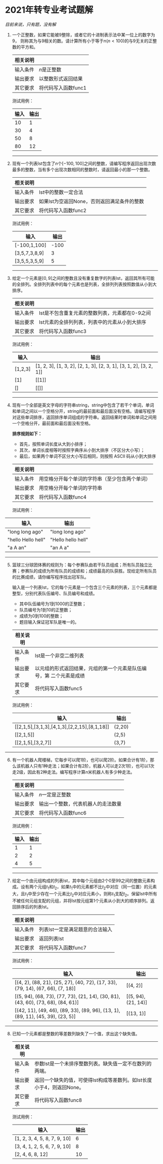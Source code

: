 # 2021年转专业考试题解

*目前来说，只有题，没有解*

1. 一个正整数，如果它能被9整除，或者它的十进制表示法中某一位上的数字为9， 则称其为与9相关的数。请计算所有小于等于$n(n < 100)$的与9无关的正整数的平方和。

   | 相关说明 |                     |
   | -------- | ------------------- |
   | 输入条件 | $n$是正整数         |
   | 输出要求 | 以整数形式返回结果  |
   | 其它要求 | 将代码写入函数func1 |

   测试用例：  

   | 输入 | 输出 |
   | ---- | ---- |
   | 10   | 1    |
   | 30   | 4    |
   | 50   | 8    |
   | 80   | 12   |

   ---

2. 现有一个列表lst包含了$n$个$[-100,100]$之间的整数，请编写程序返回出现次数最多的整数，当有多个出现次数相同的整数时，请返回最小的那一个整数。

   | 相关说明 |                                             |
   | -------- | ------------------------------------------- |
   | 输入条件 | lst中的整数一定合法                         |
   | 输出要求 | 如果lst为空返回None，否则返回满足条件的整数 |
   | 其它要求 | 将代码写入函数func2                         |

   测试用例：

   | 输入          | 输出 |
   | ------------- | ---- |
   | [-100,1,100]  | -100 |
   | [3,5,7,3,8,9] | 3    |
   | [3,5,5,3,5,9] | 5    |

   ---

3. 给定一个元素是$[0,9]$之间的整数且没有重复数字的列表lst，返回其所有可能的全排列。全排列列表中的每个元素也是列表，全排列列表按照数值从小到大排序。

   | 相关说明 |                                                |
   | -------- | ---------------------------------------------- |
   | 输入条件 | lst是不包含重复元素的整数列表，元素都在0-9之间 |
   | 输出要求 | lst元素的全排列列表，列表中的元素从小到大排序  |
   | 其它要求 | 将代码写入函数func3                            |

   测试用例：

   | 输入    | 输出                                                         |
   | ------- | ------------------------------------------------------------ |
   | [1,2,3] | [1, 2, 3], [1, 3, 2], [2, 1, 3], [2, 3, 1], [3, 1, 2], [3, 2, 1]] |
   | [1]     | [[1]]                                                        |
   | []      | [[]]                                                         |

   ---

4. 现有一个全部是英文字母的字符串string，string中包含了若干个单词，单词和单词之间以一个空格分开，string的最前面和最后面没有空格。请编写程序对这些单词排序，返回排序单词组成的字符串。返回结果时单词和单词之间用一个空格分开，最前面和最后面没有空格。 

   **排序规则如下：**

   - 首先，按照单词长度从大到小排序；
   - 其次，单词长度相等时按照字典序从小到大排序（不区分大小写）；
   - 最后，如果两个单词不区分大小写后相同，则按照 ASCII 码从小到大排序

   | 相关说明 |                                                |
   | -------- | ---------------------------------------------- |
   | 输入条件 | 用空格分开每个单词的字符串（至少包含两个单词） |
   | 输出要求 | 用空格分开每个单词的字符串                     |
   | 其它要求 | 将代码写入函数func4                            |

   测试用例：

| 输入               | 输出               |
| ------------------ | ------------------ |
| "long long ago"    | "long long ago"    |
| "hello Hello hell" | "Hello hello hell" |
| "a A an"           | "an A a"           |

---

5. 篮球三分球团体赛的规则为：每个参赛队由若干队员组成；所有队员独立比赛；参赛队的成绩为所有队员的成绩和；成绩最高的队获胜。现给定所有队员的比赛成绩，请你编写程序找出冠军队。

   输入是一个列表lst，它的每个元素是一个包含三个元素的列表，三个元素都是整型，分别代表队伍编号、队员编号和成绩。

   - 其中队伍编号为1到1000的正整数；
   - 队员编号为1到10的正整数；
   - 成绩为0到100的整数；
   - 题目输入保证冠军队是唯一的。

   | 相关说明 |                                                              |
   | -------- | ------------------------------------------------------------ |
   | 输入条件 | lst是一个非空二维列表                                        |
   | 输出要求 | 以元组的形式返回结果，元组的第一个元素是队伍编号，第 二个元素是成绩 |
   | 其它要求 | 将代码写入函数func5                                          |

   测试用例：

   | 输入                                        | 输出   |
   | ------------------------------------------- | ------ |
   | [[2,1,5],[3,1,3],[4,1,3],[2,2,15],[8,1,18]] | (2,20) |
   | [[2,1,5]]                                   | (2,5)  |
   | [[2,1,5],[3,2,7]]                           | (3,7)  |

---

6. 有一个机器人爬楼梯，它每步可以爬1阶，也可以爬2阶。如果合计有1阶，那么该机器人只有1种走法；如果合计有2阶，机器人可以走2次1阶，也可以1次走2级，因此有2种走法。编写程序计算$n$米机器人有多少种走法。

   | 相关说明 |                                    |
   | -------- | ---------------------------------- |
   | 输入条件 | $n$一定是正整数                    |
   | 输出要求 | 输出一个整数，代表机器人的走法数量 |
   | 其它要求 | 将代码写入函数func6                |

   测试用例：  

   | 输入 | 输出 |
   | ---- | ---- |
   | 1    | 1    |
   | 2    | 2    |
   | 4    | 5    |

   ---

7. 给定一个由元组构成的列表lst，其中每个元组由2个0至99之间的整数元素构成。设有两个元组$t_1$和$t_2$，如果$t_1$中的元素都不比$t_2$中对应（同一位置）的元素大，且$t_1$中至少存在一个元素比$t_2$中对应元素小，则称$t_1$支配$t_2$。保留lst中所有不被任何元组支配的元组，并将lst按元组第1个元素从小到大的顺序排列。返回排序后的列表lst。

   | 相关说明 |                                 |
   | -------- | ------------------------------- |
   | 输入条件 | 列表lst一定是满足题意的合法输入 |
   | 输出要求 | 返回列表lst                     |
   | 其它要求 | 将代码写入函数func7             |

   测试用例：  

   | 输入                                                         | 输出                |
   | ------------------------------------------------------------ | ------------------- |
   | [(4, 2), (88, 21), (25, 27), (40, 72), (17, 33),  (79, 14), (67, 66), (7, 18)] | [(4, 2)]            |
   | [(5, 94), (68, 73), (77, 73), (21, 14), (30, 81),  (43, 60), (73, 68), (84, 61)] | [(5, 94), (21, 14)] |
   | [(42, 11), (49, 46), (89, 33), (89, 96), (13, 1),  (89, 11), (45, 39), (23, 5)] | [(13, 1)]           |

---

8. 已知一个元素都是整数的等差数列缺失了一个值，求出这个缺失值。

   | 相关说明 |                                                              |
   | -------- | ------------------------------------------------------------ |
   | 输入条件 | 参数lst是一个未排序整数列表。缺失值一定不在数列的两端。      |
   | 输出要求 | 返回一个缺失的值，可使得lst构成等差数列。如lst长度小于4，则返回None。 |
   | 其它要求 | 将代码写入函数func8                                          |

   测试用例：  

   | 输入                         | 输出 |
   | ---------------------------- | ---- |
   | [1, 2, 3, 4, 5, 8, 7, 9, 10] | 6    |
   | [3, 4, 1, 2, 5, 6, 7, 9, 10] | 8    |
   | [2, 4, 6, 8, 12]             | 10   |
